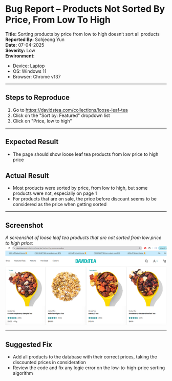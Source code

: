 # Bug Report – Products Not Sorted By Price, From Low To High

**Title:** Sorting products by price from low to high doesn’t sort all products  
**Reported By:** Sohjeong Yun  
**Date:** 07-04-2025  
**Severity:** Low  
**Environment:**
- Device: Laptop
- OS: Windows 11
- Browser: Chrome v137

---

## Steps to Reproduce

1. Go to https://davidstea.com/collections/loose-leaf-tea
2. Click on the "Sort by: Featured" dropdown list
3. Click on "Price, low to high"

---

## Expected Result
- The page should show loose leaf tea products from low price to high price

## Actual Result
- Most products were sorted by price, from low to high, but some products were not, especially on page 1
- For products that are on sale, the price before discount seems to be considered as the price when getting sorted

---

## Screenshot
*A screenshot of loose leaf tea products that are not sorted from low price to high price:*
![Not sorted from low price to high price](../images/davidstea/low_to_high_price_error.png)

---

## Suggested Fix
- Add all products to the database with their correct prices, taking the discounted prices in consideration
- Review the code and fix any logic error on the low-to-high-price sorting algorithm


